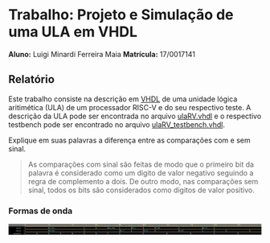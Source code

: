 # Trabalho: Projeto e Simulação de uma ULA em VHDL

**Aluno:** Luigi Minardi Ferreira Maia
**Matrícula:** 17/0017141

## Relatório

Este trabalho consiste na descrição em [VHDL](https://pt.wikipedia.org/wiki/VHDL) de uma unidade
lógica aritimética (ULA) de um processador RISC-V e do seu respectivo teste.
A descrição da ULA pode ser encontrada no arquivo [ulaRV.vhdl](/ulaRV.vhdl) e o respectivo testbench
pode ser encontrado no arquivo [ulaRV_testbench.vhdl](/ulaRV_testbench.vhdl).

Explique em suas palavras a diferença entre as comparações com e
sem sinal.
> As comparações com sinal são feitas de modo que o primeiro bit da palavra é considerado como um
> digito de valor negativo seguindo a regra de complemento a dois. De outro modo, nas comparações
> sem sinal, todos os bits são considerados como digitos de valor positivo.

### Formas de onda

![Formas de onda](/formasDeOnda.png)
